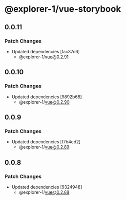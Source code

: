 # @explorer-1/vue-storybook

## 0.0.11

### Patch Changes

- Updated dependencies [fac37c6]
  - @explorer-1/vue@0.2.91

## 0.0.10

### Patch Changes

- Updated dependencies [9892b68]
  - @explorer-1/vue@0.2.90

## 0.0.9

### Patch Changes

- Updated dependencies [f7b4ed2]
  - @explorer-1/vue@0.2.89

## 0.0.8

### Patch Changes

- Updated dependencies [9324948]
  - @explorer-1/vue@0.2.88
